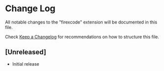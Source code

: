 # Change Log

All notable changes to the "firexcode" extension will be documented in this file.

Check [Keep a Changelog](http://keepachangelog.com/) for recommendations on how to structure this file.

## [Unreleased]

- Initial release